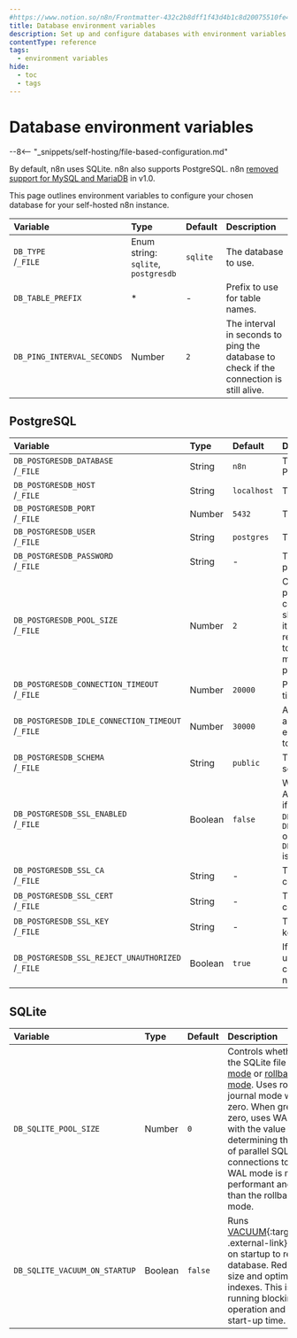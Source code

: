 ```yaml
---
#https://www.notion.so/n8n/Frontmatter-432c2b8dff1f43d4b1c8d20075510fe4
title: Database environment variables
description: Set up and configure databases with environment variables for your self-hosted n8n instance.
contentType: reference
tags:
  - environment variables
hide:
  - toc
  - tags
---
```


# Database environment variables

--8<-- "_snippets/self-hosting/file-based-configuration.md"

By default, n8n uses SQLite. n8n also supports PostgreSQL. n8n [removed support for MySQL and MariaDB](/1-0-migration-checklist.md#mysql-and-mariadb) in v1.0.

This page outlines environment variables to configure your chosen database for your self-hosted n8n instance.

| Variable | Type  | Default  | Description |
| :------- | :---- | :------- | :---------- |
| `DB_TYPE`<br>/`_FILE` | Enum string:<br> `sqlite`, `postgresdb` | `sqlite` | The database to use. |
| `DB_TABLE_PREFIX` | * | - | Prefix to use for table names. |
| `DB_PING_INTERVAL_SECONDS` | Number | `2` | The interval in seconds to ping the database to check if the connection is still alive. |

## PostgreSQL

| Variable | Type  | Default  | Description |
| :------- | :---- | :------- | :---------- |
| `DB_POSTGRESDB_DATABASE`<br>/`_FILE` | String | `n8n` | The name of the PostgreSQL database. |
| `DB_POSTGRESDB_HOST`<br>/`_FILE` | String | `localhost` | The PostgreSQL host. |
| `DB_POSTGRESDB_PORT`<br>/`_FILE` | Number | `5432` | The PostgreSQL port. |
| `DB_POSTGRESDB_USER`<br>/`_FILE` | String | `postgres` | The PostgreSQL user. |
| `DB_POSTGRESDB_PASSWORD`<br>/`_FILE` | String | - | The PostgreSQL password. |
| `DB_POSTGRESDB_POOL_SIZE`<br>/`_FILE` | Number | `2` | Control how many parallel open Postgres connections n8n should have. Increasing it may help with resource utilization, but too many connections may degrade performance. |
| `DB_POSTGRESDB_CONNECTION_TIMEOUT`<br>/`_FILE` | Number | `20000` | Postgres connection timeout (ms).
| `DB_POSTGRESDB_IDLE_CONNECTION_TIMEOUT`<br>/`_FILE` | Number | `30000` | Amount of time before an idle connection is eligible for eviction due to idle time.
| `DB_POSTGRESDB_SCHEMA`<br>/`_FILE` | String | `public` | The PostgreSQL schema. |
| `DB_POSTGRESDB_SSL_ENABLED`<br>/`_FILE` | Boolean | `false` | Whether to enable SSL. Automatically enabled if `DB_POSTGRESDB_SSL_CA`, `DB_POSTGRESDB_SSL_CERT` or `DB_POSTGRESDB_SSL_KEY` is defined. |
| `DB_POSTGRESDB_SSL_CA`<br>/`_FILE` | String | - | The PostgreSQL SSL certificate authority. |
| `DB_POSTGRESDB_SSL_CERT`<br>/`_FILE` | String | - | The PostgreSQL SSL certificate. |
| `DB_POSTGRESDB_SSL_KEY`<br>/`_FILE` | String | - | The PostgreSQL SSL key. |
| `DB_POSTGRESDB_SSL_REJECT_UNAUTHORIZED`<br>/`_FILE` | Boolean | `true` | If n8n should reject unauthorized SSL connections (true) or not (false). |

## SQLite

| Variable | Type  | Default  | Description |
| :------- | :---- | :------- | :---------- |
| `DB_SQLITE_POOL_SIZE` | Number | `0` | Controls whether to open the SQLite file in [WAL mode](https://www.sqlite.org/wal.html) or [rollback journal mode](https://www.sqlite.org/lockingv3.html#rollback). Uses rollback journal mode when set to zero. When greater than zero, uses WAL mode with the value determining the number of parallel SQL read connections to configure. WAL mode is much more performant and reliable than the rollback journal mode. |
| `DB_SQLITE_VACUUM_ON_STARTUP` | Boolean | `false` | Runs [VACUUM](https://www.sqlite.org/lang_vacuum.html){:target="_blank" .external-link} operation on startup to rebuild the database. Reduces file size and optimizes indexes. This is a long running blocking operation and increases start-up time. |
